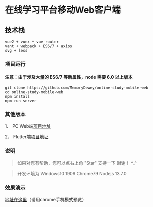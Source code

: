 # 在线学习平台移动Web客户端

## 技术栈
```
vue2 + vuex + vue-router
vant + webpack + ES6/7 + axios
svg + less
```

### 项目运行
#### 注意：由于涉及大量的 ES6/7 等新属性，node 需要 6.0 以上版本
```
git clone https://github.com/MemoryDewey/online-study-mobile-web
cd online-study-mobile-web
npm install
npm run server
```

### 其他版本

1、 PC Web端[项目地址](https://github.com/MemoryDewey/online-study-web)

2、 Flutter端[项目地址](https://github.com/MemoryDewey/flutter_online_learning)

### 说明
> 如果对您有帮助，您可以点右上角 "Star" 支持一下 谢谢！ ^_^

> 开发环境为 Windows10 1909 Chrome79 Nodejs 13.7.0 
### 效果演示
[地址在这里](http://47.102.97.205/m)（请用chrome手机模式预览）
